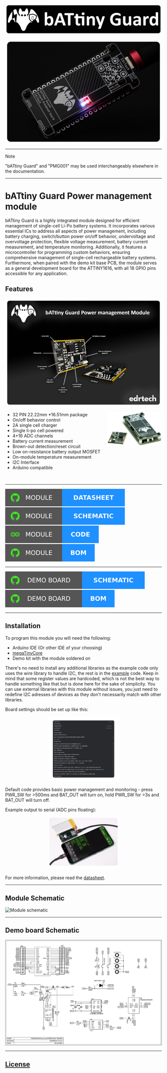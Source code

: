 ![Banner](docs/visual/battiny_banner.png)


![bATtiny Guard Demo Board](docs/visual/battiny_guard_dk_vis1.png)



---------------------------------------------------------------------------------
> [!NOTE]
> "bATtiny Guard" and "PMG001" may be used interchangeably elsewhere in the documentation.

---------------------------------------------------------------------------------
# bATtiny Guard Power management module

bATtiny Guard is a highly integrated module designed for efficient management of single-cell
Li-Po battery systems. It incorporates various essential ICs to address all aspects of power
management, including battery charging, switch/button power on/off behavior, undervoltage
and overvoltage protection, flexible voltage measurement, battery current measurement, and
temperature monitoring. Additionally, it features a microcontroller for programming custom
behaviors, ensuring comprehensive management of single-cell rechargeable battery
systems.
Furthermore, when paired with the demo kit base PCB, the module serves as a general
development board for the ATTINY1616, with all
18 GPIO pins accessible for any application.



## Features

![Feature overview](docs/visual/info.png)

<img src="/docs/visual/battiny_guard_dk_isov.png" align="right" width="35%"/>

- 32 PIN 22.22mm *16.51mm package
- On/off behavior control
- 2A single cell charger
- Single li-po cell powered
- 4+16 ADC channels
- Battery current measurement
- Brown-out detection/reset circuit
- Low on-resistance battery output MOSFET
- On-module temperature measurement
- I2C Interface
- Arduino compatible

<br clear="right"/>

---------------------------------------------------------------------------------
<p align="left">
  <a href="bATtiny_guard_datasheet.pdf"><img src="docs/visual/badges/Module-Datasheet-1E90FF.svg"></a>
  <a href="docs/schematics/bATtiny_guard_module_schematic.pdf"><img src="docs/visual/badges/Module-Schematic-1E90FF.svg"></a>
  <a href="bATtiny_guard_default_code"><img src="docs/visual/badges/Module-Code-1E90FF.svg"></a>
  <a href="/docs/bom/bATtiny_guard_module_bom_partlist.pdf"><img src="docs/visual/badges/Module-BOM-1E90FF.svg"></a>
</p>

---------------------------------------------------------------------------------
<p align="left">
  <a href="docs/schematics/bATtiny_guard_demo_board_schematic.pdf"><img src="docs/visual/badges/Demo_Board-Schematic-1E90FF.svg"></a>
  <a href="docs/bom/bATtiny_guard_demo_board_bom_partlist.pdf"><img src="docs/visual/badges/Demo_Board-BOM-1E90FF.svg"></a>
</p>

---------------------------------------------------------------------------------

## Installation

To program this module you will need the following:

- Arduino IDE (Or other IDE of your choosing)
- [megaTinyCore](https://github.com/SpenceKonde/megaTinyCore)
- Demo kit with the module soldered on

There's no need to install any additional libraries as the example code only uses the wire library to handle I2C, the rest is in the [example](bATtiny_guard_default_code/bATtiny_guard_default_code.ino) code. Keep in mind that some register values are hardcoded, which is not the best way to handle something like that but is done here for the sake of simplicity. You can use external libraries with this module without issues, you just need to redefine I2C adresses of devices as they don't necessarily match with other libraries.





Board settings should be set up like this:
<p align="center">
<img 
    width="45%"
    src="docs/visual/arduino_ide_settings.png" 
    alt="settings">
</img>
</p>

Default code provides basic power management and monitoring - press PWR_SW for >500ms and BAT_OUT will turn on, hold PWR_SW for >3s and BAT_OUT will turn off.




Example output to serial (ADC pins floating):
<p align="center">
<img 
    style="width: 45%;"
    align="center;"
    src="docs/visual/battiny_serial_out_ex.png" 
    alt="settings">
</img>
</p>


For more information, please read the [datasheet](bATtiny_guard_datasheet.pdf).

---------------------------------------------------------------------------------
    
## Module Schematic



![Module schematic](docs/visual/schematic_module_wb.png)

---------------------------------------------------------------------------------


## Demo board Schematic



![Breakout schematic](docs/visual/schematic_breakout_battiny_guard.png)


---------------------------------------------------------------------------------


## [License](LICENSE)

